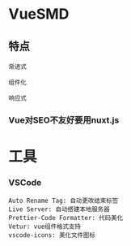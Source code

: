 # VueSMD

## 特点  
    渐进式

    组件化

    响应式
###  Vue对SEO不友好要用nuxt.js

# 工具
### VSCode
    Auto Rename Tag: 自动更改结束标签
    Live Server: 自动搭建本地服务器
    Prettier-Code Formatter: 代码美化
    Vetur: vue组件格式支持
    vscode-icons: 美化文件图标
